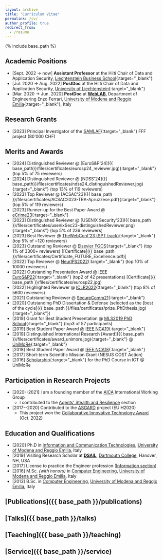 ```yaml
---
layout: archive
title: "Curriculum Vitae"
permalink: /cv/
author_profile: true
redirect_from:
  - /resume
---
```


{% include base_path %}

## Academic Positions
* [Sept. 2022 → now] **Assistant Professor** at the Hilti Chair of Data and Application Security, [Liechtenstein Business School](https://www.uni.li/en){:target="_blank"}
* [Jul. 2020 → Aug. 2022] **PostDoc** at the Hilti Chair of Data and Application Security, [University of Liechtenstein](https://www.uni.li/en){:target="_blank"}
* [Mar. 2020 → Jun. 2020] **PostDoc** at **[WebLAB](https://weblab.ing.unimore.it/people/apruzzese/)**, Department of Engineering Enzo Ferrari, [University of Modena and Reggio Emilia](https://www.unimore.it/){:target="_blank"}, Italy

## Research Grants
* [2023] Principal Investigator of the [SAMLAF](https://www.uni.li/de/forschung/forschungsaktivitaeten/forschungsprojekte/forschungsprojekte/@@project_detail/1366.67){:target="_blank"} FFF project (80'000 CHF)

## Merits and Awards
* [2024] Distinguished Reviewer @ [EuroS&P'24]({{ base_path}}/files/certificates/eurosp24_reviewer.jpg){:target="_blank"} (top 5% of 75 reviewers)
* [2024] Distinguished Reviewer @ [NDSS'24]({{ base_path}}/files/certificates/ndss24_distinguishedReviewer.jpg){:target="_blank"} (top 13% of 119 reviewers)
* [2023] Top Reviewer @ [ACSAC'23]({{ base_path }}/files/certificates/ACSAC2023-TRA-Apruzzese.pdf){:target="_blank"} (top 5% of 119 reviewers)
* [2023] Runner-up for the Best Paper Award @ [eCrime23](https://apwg.org/event/ecrime2023/){:target="_blank"}
* [2023] Distinguished Reviewer @ [USENIX Security'23]({{ base_path }}/files/certificates/usenixSec23-distinguishedReviewer.png){:target="_blank"} (top 5% of 236 reviewers)
* [2023] Best Reviewer @ [TheWebConf'23 (SPT track)](https://dl.acm.org/action/showFmPdf?doi=10.1145%2F3543507){:target="_blank"} (top 5% of ~120 reviewers)
* [2023] Outstanding Reviewer @ [Elsevier FGCS](https://www.sciencedirect.com/science/article/pii/S0167739X23000687?via%3Dihub){:target="_blank"} (top 1% of 3300+ reviewers) [[Certificate]({{ base_path }}/files/certificates/Certificate_FUTURE_Excellence.pdf)]
* [2022] Top Reviewer @ [NeurIPS2022](https://neurips.cc/Conferences/2022/ProgramCommittee){:target="_blank"} (top 10% of 10000 reviewers)
* [2022] Outstanding Presentation Award @ [IEEE EuroS&P22](https://www.ieee-security.org/TC/EuroSP2022/accepted_and_awards.html){:target="_blank"} (top2 of 42 presentations) [Certificate]({{ base_path }}/files/certificates/eurosp22.jpg)
* [2022] Highlighted Reviewer @ [ICLR2022](https://iclr.cc/Conferences/2022/Reviewers#Apruzzese){:target="_blank"} (top 8% of 5600 reviewers)
* [2021] Outstanding Reviewer @ [SecureComm21](https://www.youtube.com/watch?v=PN7iI9uQ2gk&t=1934s){:target="_blank"} 
* [2020] Outstanding PhD Dissertation & Defense (selected as the [best of the cycle]({{ base_path }}/files/certificates/prize_PhDthesis.jpg){:target="_blank"})
* [2019] Grant for Best Student Presentation @ [MLS2019 PhD School](https://spritz.math.unipd.it/events/2019/PIU2019/PagesOutput/MLS/index.html){:target="_blank"} (top3 of 57 participants)
* [2019] Best Student Paper Award @ [IEEE NCA19](https://ieeexplore.ieee.org/document/8935054){:target="_blank"}
* [2019] Distinguished International Research [Award]({{ base_path }}/files/certificates/award_unimore.jpg){:target="_blank"} @ [UniMoRe](https://www.reggionline.com/unimore-premia-suoi-ricercatori-divenuti-famosi-nel-mondo-video/){:target="_blank"}
* [2018] Best Student Paper Award @ [IEEE NCA18](https://ieeexplore.ieee.org/document/8548342){:target="_blank"}
* [2017] Short-term Scientific Mission Grant (NESUS COST Action)
* [2016] [Scholarship](https://www.ict.unimore.it/phdStudents.asp?cycle=32){:target="_blank"} for the PhD Course in ICT @ UniMoRe

## Participation in Research Projects
* [2020--2021] I am a founding member of the [AICA](https://www.aica-iwg.org/aica-iwg-vision-and-mission/) International Working Group
  * I contributed to the [Agents' Stealth and Resilience](https://www.aica-iwg.org/research-challenges/) section
* [2017--2020] Contributed to the [ASGARD](https://www.asgard-project.eu/) project (EU H2020)
  * This project won the [Collaborative Innovative Technology Award](https://home-affairs.ec.europa.eu/news/security-innovation-award-2022-2022-09-30_en) (Oct. 2022)

## Education and Qualifications
* [2020] Ph.D in [Information and Communication Technologies](https://www.ict.unimore.it/), [University of Modena and Reggio Emilia](https://www.unimore.it/), Italy
* [2019] Visiting Research Scholar at **[DSAIL](https://www.cs.dartmouth.edu/~dsail/members.html)**, [Dartmouth College](https://home.dartmouth.edu/), Hanover, NH, USA
* [2017] License to practice the Engineer profession ([Information section](https://www.cni.it/cni/c3i))
* [2016] M.Sc. _(with honors)_ in [Computer Engineering](https://www.ingmo.unimore.it/site/home.html), [University of Modena and Reggio Emilia](https://www.unimore.it/), Italy
* [2013] B.Sc. in [Computer Engineering](https://www.ingmo.unimore.it/site/home.html), [University of Modena and Reggio Emilia](https://www.unimore.it/), Italy


## [Publications]({{ base_path }}/publications)
  

## [Talks]({{ base_path }}/talks)

  
## [Teaching]({{ base_path }}/teaching)

  
## [Service]({{ base_path }}/service)

